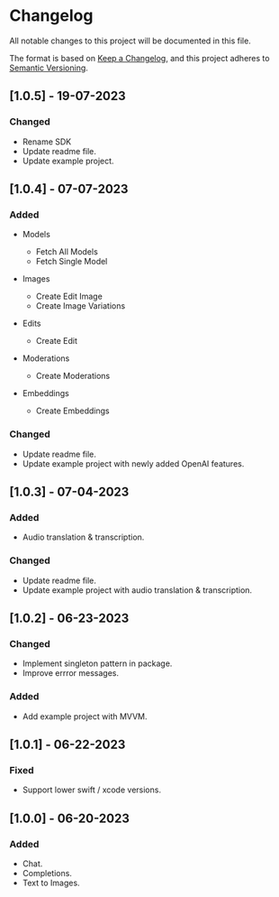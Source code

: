 
# Changelog

All notable changes to this project will be documented in this file.

The format is based on [Keep a Changelog](https://keepachangelog.com/en/1.0.0/),
and this project adheres to [Semantic Versioning](https://semver.org/spec/v2.0.0.html).

## [1.0.5] - 19-07-2023

### Changed
- Rename SDK
- Update readme file.
- Update example project.

## [1.0.4] - 07-07-2023

### Added
- Models 
    - Fetch All Models
    - Fetch Single Model 
    
 - Images   
    - Create Edit Image
    - Create Image Variations
    
- Edits
   - Create Edit
   
- Moderations   
   - Create Moderations
- Embeddings
   - Create Embeddings   
   
 ### Changed
- Update readme file.
- Update example project with newly added OpenAI features.  

## [1.0.3] - 07-04-2023

### Added
 - Audio translation & transcription.
 
### Changed
- Update readme file.
- Update example project with audio translation & transcription.

## [1.0.2] - 06-23-2023

### Changed
- Implement singleton pattern in package.
- Improve errror messages.

### Added
- Add example project with MVVM.

## [1.0.1] - 06-22-2023

### Fixed
- Support lower swift / xcode versions.

## [1.0.0] - 06-20-2023

### Added
- Chat.
- Completions.
- Text to Images.

